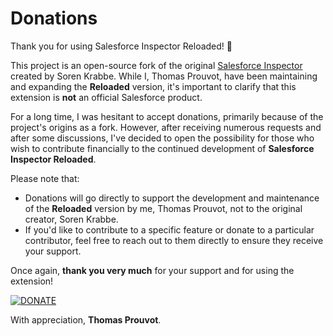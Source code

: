 # Donations

Thank you for using Salesforce Inspector Reloaded! 🙏

This project is an open-source fork of the original [Salesforce Inspector](https://github.com/sorenkrabbe/Chrome-Salesforce-inspector) created by Soren Krabbe. While I, Thomas Prouvot, have been maintaining and expanding the **Reloaded** version, it's important to clarify that this extension is **not** an official Salesforce product.

For a long time, I was hesitant to accept donations, primarily because of the project's origins as a fork. However, after receiving numerous requests and after some discussions, I've decided to open the possibility for those who wish to contribute financially to the continued development of **Salesforce Inspector Reloaded**.

Please note that:

- Donations will go directly to support the development and maintenance of the **Reloaded** version by me, Thomas Prouvot, not to the original creator, Soren Krabbe.
- If you'd like to contribute to a specific feature or donate to a particular contributor, feel free to reach out to them directly to ensure they receive your support.

Once again, **thank you very much** for your support and for using the extension!

[![DONATE](https://img.shields.io/badge/donate-blue?style=for-the-badge)](https://github.com/sponsors/tprouvot "Contribute financially to the extension")


With appreciation,
**Thomas Prouvot**.
